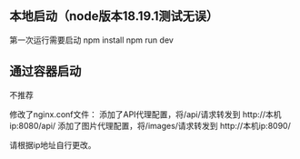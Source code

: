 

## 本地启动（node版本18.19.1测试无误）
第一次运行需要启动
npm install
npm run dev

## 通过容器启动

不推荐

修改了nginx.conf文件：
添加了API代理配置，将/api/请求转发到 http://本机ip:8080/api/
添加了图片代理配置，将/images/请求转发到 http://本机ip:8090/

请根据ip地址自行更改。